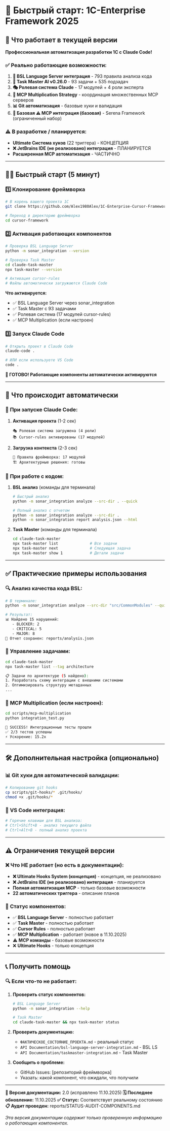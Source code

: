 # 🚀 Быстрый старт: 1C-Enterprise Framework 2025

## 🎯 Что работает в текущей версии

**Профессиональная автоматизация разработки 1С с Claude Code!**

### ✅ Реально работающие возможности:

1. **🧠 BSL Language Server интеграция** - 793 правила анализа кода
2. **🤖 Task Master AI v0.26.0** - 93 задачи + 535 подзадач
3. **🎭 Ролевая система Claude** - 17 модулей + 4 роли эксперта
4. **🚀 MCP Multiplication Strategy** - координация множественных MCP серверов
5. **📊 Git автоматизация** - базовые хуки и валидация
6. **🔧 Базовая ⚠️ MCP интеграция (базовая)** - Serena Framework (ограниченный набор)

### ⚠️ В разработке / планируется:
- **Ultimate Система хуков** (22 триггера) - КОНЦЕПЦИЯ
- **❌ JetBrains IDE (не реализовано) интеграция** - ПЛАНИРУЕТСЯ
- **Расширенная MCP автоматизация** - ЧАСТИЧНО

---

## 🏃‍♂️ Быстрый старт (5 минут)

### 1️⃣ **Клонирование фреймворка**
```bash
# В корень вашего проекта 1С
git clone https://github.com/Alex1980Alex/1C-Enterprise-Cursor-Framework.git cursor-framework

# Переход в директорию фреймворка
cd cursor-framework
```

### 2️⃣ **Активация работающих компонентов**
```bash
# Проверка BSL Language Server
python -m sonar_integration --version

# Проверка Task Master
cd claude-task-master
npx task-master --version

# Активация cursor-rules
# Файлы автоматически загружаются Claude Code
```

**Что активируется:**
- ✅ BSL Language Server через sonar_integration
- ✅ Task Master с 93 задачами
- ✅ Ролевая система (17 модулей cursor-rules)
- ✅ MCP Multiplication (если настроен)

### 3️⃣ **Запуск Claude Code**
```bash
# Открыть проект в Claude Code
claude-code .

# ИЛИ если используете VS Code
code .
```

**🎉 ГОТОВО! Работающие компоненты автоматически активируются**

---

## 🎯 Что происходит автоматически

### 🔄 **При запуске Claude Code:**

1. **Активация проекта** (1-2 сек)
   ```
   🎭 Ролевая система загружена (4 роли)
   📚 Cursor-rules активированы (17 модулей)
   ```

2. **Загрузка контекста** (2-3 сек)
   ```
   📖 Правила фреймворка: 17 модулей
   🏗️ Архитектурные решения: готовы
   ```

### 💬 **При работе с кодом:**

1. **BSL анализ** (команды для терминала)
   ```bash
   # Быстрый анализ
   python -m sonar_integration analyze --src-dir . --quick

   # Полный анализ с отчетом
   python -m sonar_integration analyze --src-dir .
   python -m sonar_integration report analysis.json --html
   ```

2. **Task Master** (команды для терминала)
   ```bash
   cd claude-task-master
   npx task-master list              # Все задачи
   npx task-master next              # Следующая задача
   npx task-master show 1            # Детали задачи
   ```

---

## ✅ Практические примеры использования

### 🔍 **Анализ качества кода BSL:**
```bash
# В терминале:
python -m sonar_integration analyze --src-dir "src/CommonModules" --quick

# Результат:
📊 Найдено 15 нарушений:
   - BLOCKER: 2
   - CRITICAL: 5
   - MAJOR: 8
📄 Отчет сохранен: reports/analysis.json
```

### 🎯 **Управление задачами:**
```bash
cd claude-task-master
npx task-master list --tag architecture

📋 Задачи по архитектуре (5 найдено):
1. Разработать схему интеграции с внешними системами
2. Оптимизировать структуру метаданных
...
```

### 🚀 **MCP Multiplication (если настроен):**
```bash
cd scripts/mcp-multiplication
python integration_test.py

🎉 SUCCESS! Интеграционные тесты прошли
✅ 2/3 тестов успешны
⚡ Ускорение: 15.2x
```

---

## 🛠️ Дополнительная настройка (опционально)

### 📊 **Git хуки для автоматической валидации:**
```bash
# Копирование git hooks
cp scripts/git-hooks/* .git/hooks/
chmod +x .git/hooks/*
```

### 🎯 **VS Code интеграция:**
```bash
# Горячие клавиши для BSL анализа:
# Ctrl+Shift+B - анализ текущего файла
# Ctrl+Alt+B - полный анализ проекта
```

---

## ⚠️ Ограничения текущей версии

### ❌ **Что НЕ работает (но есть в документации):**
- **❌ Ultimate Hooks System (концепция)** - концепция, не реализовано
- **❌ JetBrains IDE (не реализовано) интеграция** - планируется
- **Полная автоматизация MCP** - только базовые возможности
- **22 автоматических триггера** - описание планов

### 🔄 **Статус компонентов:**
- ✅ **BSL Language Server** - полностью работает
- ✅ **Task Master** - полностью работает
- ✅ **Cursor Rules** - полностью работает
- ✅ **MCP Multiplication** - работает (новое в 11.10.2025)
- ⚠️ **MCP команды** - базовые возможности
- ❌ **Ultimate Hooks** - только концепция

---

## 📞 Получить помощь

### 🔍 **Если что-то не работает:**

1. **Проверить статус компонентов:**
   ```bash
   # BSL Language Server
   python -m sonar_integration --help

   # Task Master
   cd claude-task-master && npx task-master status
   ```

2. **Проверить документацию:**
   - `ФАКТИЧЕСКОЕ_СОСТОЯНИЕ_ПРОЕКТА.md` - реальный статус
   - `API Documentation/bsl-language-server-integration.md` - BSL LS
   - `API Documentation/taskmaster-integration.md` - Task Master

3. **Сообщить о проблеме:**
   - GitHub Issues: [репозиторий фреймворка]
   - Указать: какой компонент, что ожидали, что получили

---

**📅 Версия документации:** 2.0 (исправлено 11.10.2025)
**🗓️ Последнее обновление:** 11.10.2025
**✅ Статус:** Соответствует реальному состоянию
**📋 Аудит проведен:** reports/STATUS-AUDIT-COMPONENTS.md

*Эта версия документации содержит только проверенную информацию о работающих компонентах.*
